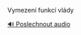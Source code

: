 
Vymezení funkcí vlády

[🔊 Poslechnout audio](/data/7-paragraphs/audio/chapter_145/para_008-Vymezen-funkc-vldy.mp3)

